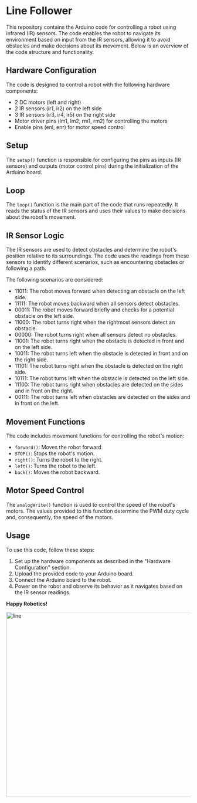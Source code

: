 # Line Follower

This repository contains the Arduino code for controlling a robot using infrared (IR) sensors. The code enables the robot to navigate its environment based on input from the IR sensors, allowing it to avoid obstacles and make decisions about its movement. Below is an overview of the code structure and functionality.

## Hardware Configuration

The code is designed to control a robot with the following hardware components:

- 2 DC motors (left and right)
- 2 IR sensors (ir1, ir2) on the left side
- 3 IR sensors (ir3, ir4, ir5) on the right side
- Motor driver pins (lm1, lm2, rm1, rm2) for controlling the motors
- Enable pins (enl, enr) for motor speed control

## Setup

The `setup()` function is responsible for configuring the pins as inputs (IR sensors) and outputs (motor control pins) during the initialization of the Arduino board.

## Loop

The `loop()` function is the main part of the code that runs repeatedly. It reads the status of the IR sensors and uses their values to make decisions about the robot's movement.

## IR Sensor Logic

The IR sensors are used to detect obstacles and determine the robot's position relative to its surroundings. The code uses the readings from these sensors to identify different scenarios, such as encountering obstacles or following a path.

The following scenarios are considered:

- 11011: The robot moves forward when detecting an obstacle on the left side.
- 11111: The robot moves backward when all sensors detect obstacles.
- 00011: The robot moves forward briefly and checks for a potential obstacle on the left side.
- 11000: The robot turns right when the rightmost sensors detect an obstacle.
- 00000: The robot turns right when all sensors detect no obstacles.
- 11001: The robot turns right when the obstacle is detected in front and on the left side.
- 10011: The robot turns left when the obstacle is detected in front and on the right side.
- 11101: The robot turns right when the obstacle is detected on the right side.
- 10111: The robot turns left when the obstacle is detected on the left side.
- 11100: The robot turns right when obstacles are detected on the sides and in front on the right.
- 00111: The robot turns left when obstacles are detected on the sides and in front on the left.

## Movement Functions

The code includes movement functions for controlling the robot's motion:

- `forward()`: Moves the robot forward.
- `STOP()`: Stops the robot's motion.
- `right()`: Turns the robot to the right.
- `left()`: Turns the robot to the left.
- `back()`: Moves the robot backward.

## Motor Speed Control

The `analogWrite()` function is used to control the speed of the robot's motors. The values provided to this function determine the PWM duty cycle and, consequently, the speed of the motors.

## Usage

To use this code, follow these steps:

1. Set up the hardware components as described in the "Hardware Configuration" section.
2. Upload the provided code to your Arduino board.
3. Connect the Arduino board to the robot.
4. Power on the robot and observe its behavior as it navigates based on the IR sensor readings.

**Happy Robotics!**

<img width="505" alt="line" src="https://github.com/Kushal-Pareek/Line-follower/assets/88341691/7840e884-3abf-4573-87a8-442ce709057d">
